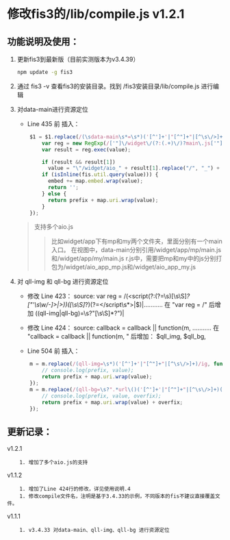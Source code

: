 # 修改fis3的/lib/compile.js v1.2.1

功能说明及使用：
--------------

1. 更新fis3到最新版（目前实测版本为v3.4.39）

    ```sh       
    npm update -g fis3
    ```

2. 通过 fis3 -v 查看fis3的安装目录。找到 /fis3安装目录/lib/compile.js 进行编辑


3. 对data-main进行资源定位

    * Line 435 前 插入：
    ```javascript
        $1 = $1.replace(/(\sdata-main\s*=\s*)('[^']+'|"[^"]+"|[^\s\/>]+)/ig, function(m, prefix, value) {
            var reg = new RegExp(/['"]\/widget\/(?:(.+)\/)?main\.js['"]/ig);
            var result = reg.exec(value);

            if (result && result[1])
              value = "\"/widget/aio_" + result[1].replace("/", "_") + ".js\"";
            if (isInline(fis.util.query(value))) {
              embed += map.embed.wrap(value);
              return '';
            } else {
              return prefix + map.uri.wrap(value);
            }
        });
    ```
    > 支持多个aio.js
    > > 比如widget/app下有mp和my两个文件夹，里面分别有一个main入口。
    > > 在视图中，data-main分别引用/widget/app/mp/main.js和/widget/app/my/main.js
    > > r.js中，需要把mp和my中的js分别打包为/widget/aio_app_mp.js和/widget/aio_app_my.js


4. 对 qll-img 和 qll-bg 进行资源定位

    * 修改 Line 423：
        source: var reg = /(<script(?:(?=\s)[\s\S]*?["'\s\w\/\-]>|>))([\s\S]*?)(?=<\/script\s*>|$)|........... 
        在 "var reg = /" 后增加 ((qll-img|qll-bg)=\s?"[\s\S]*?")|

    * 修改 Line 424：
        source: callback = callback || function(m, ...........
        在 "callback = callback || function(m, " 后增加： $qll_img, $qll_bg, 

    * Line 504 前 插入：
    ```javascript
        m = m.replace(/(qll-img=\s*)('[^']+'|"[^"]+"|[^\s\/>]+)/ig, function(_, prefix, value) {
            // console.log(prefix, value);
            return prefix + map.uri.wrap(value);
        });
        m = m.replace(/(qll-bg=\s?".*url\()('[^']+'|"[^"]+"|[^\s\/>]+)(.*")/ig, function(_, prefix, value, overfix) {
            // console.log(prefix, value, overfix);
            return prefix + map.uri.wrap(value) + overfix;
        });
    ```

更新记录：
--------------

v1.2.1

        1. 增加了多个aio.js的支持

v1.1.2

        1. 增加了Line 424行的修改，详见使用说明.4
        1. 修改compile文件名，注明是基于3.4.33的示例，不同版本的fis不建议直接覆盖文件。

v1.1.1

        1. v3.4.33 对data-main、qll-img、qll-bg 进行资源定位
        